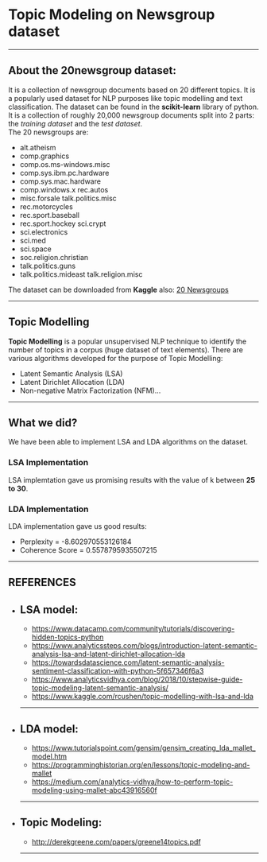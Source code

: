 # Topic Modeling on Newsgroup dataset 
---
  ## About the 20newsgroup dataset:
It is a collection of newsgroup documents based on 20 different topics. It is a popularly used dataset for NLP purposes like topic modelling and text classification. The dataset can be found in the **scikit-learn** library of python. It is a collection of roughly 20,000 newsgroup documents split into 2 parts: the *training dataset* and the *test dataset*. 
<br/>The 20 newsgroups are:
* alt.atheism
* comp.graphics
* comp.os.ms-windows.misc
* comp.sys.ibm.pc.hardware
* comp.sys.mac.hardware
* comp.windows.x rec.autos
* misc.forsale talk.politics.misc
* rec.motorcycles
* rec.sport.baseball
* rec.sport.hockey sci.crypt
* sci.electronics
* sci.med
* sci.space
* soc.religion.christian
* talk.politics.guns
* talk.politics.mideast talk.religion.misc

The dataset can be downloaded from **Kaggle** also: [20 Newsgroups](https://www.kaggle.com/crawford/20-newsgroups "20 Newsgroups")

---
  ## Topic Modelling
**Topic Modelling** is a popular unsupervised NLP technique to identify the number of topics in a corpus (huge dataset of text elements). There are various algorithms developed for the purpose of Topic Modelling:
* Latent Semantic Analysis (LSA)
* Latent Dirichlet Allocation (LDA)
* Non-negative Matrix Factorization (NFM)...

---
  ## What we did?
We have been able to implement LSA and LDA algorithms on the dataset.
  ### LSA Implementation
LSA implemtation gave us promising results with the value of k between **25 to 30**.
  ### LDA Implementation
LDA implementation gave us good results:<br/>
* Perplexity = -8.602970553126184
* Coherence Score = 0.5578795935507215 

---
## REFERENCES
* LSA model:
  ---
  * https://www.datacamp.com/community/tutorials/discovering-hidden-topics-python
  * https://www.analyticssteps.com/blogs/introduction-latent-semantic-analysis-lsa-and-latent-dirichlet-allocation-lda
  * https://towardsdatascience.com/latent-semantic-analysis-sentiment-classification-with-python-5f657346f6a3
  * https://www.analyticsvidhya.com/blog/2018/10/stepwise-guide-topic-modeling-latent-semantic-analysis/
  * https://www.kaggle.com/rcushen/topic-modelling-with-lsa-and-lda
  
  ---
* LDA model:
  ---
  * https://www.tutorialspoint.com/gensim/gensim_creating_lda_mallet_model.htm
  * https://programminghistorian.org/en/lessons/topic-modeling-and-mallet
  * https://medium.com/analytics-vidhya/how-to-perform-topic-modeling-using-mallet-abc43916560f

  ---
* Topic Modeling:
  ---
  * http://derekgreene.com/papers/greene14topics.pdf
  ---
